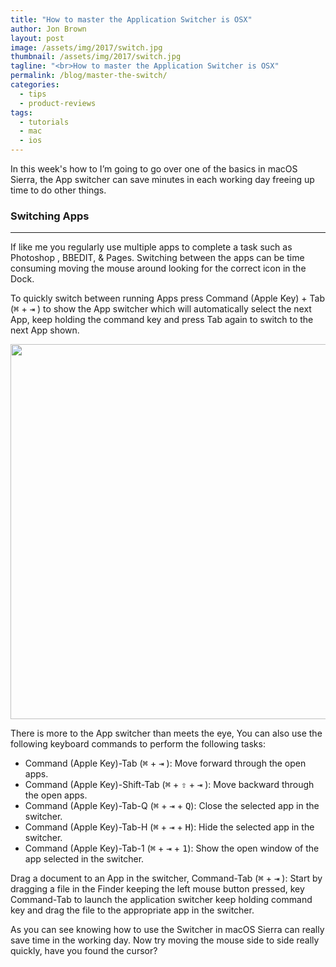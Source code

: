 ```yaml
---
title: "How to master the Application Switcher is OSX"
author: Jon Brown
layout: post
image: /assets/img/2017/switch.jpg
thumbnail: /assets/img/2017/switch.jpg
tagline: "<br>How to master the Application Switcher is OSX"
permalink: /blog/master-the-switch/
categories:
  - tips
  - product-reviews
tags:
  - tutorials
  - mac
  - ios
---
```

In this week's how to I’m going to go over one of the basics in macOS Sierra, the App switcher can save minutes in each working day freeing up time to do other things.

### Switching Apps
---
If like me you regularly use multiple apps to complete a task such as Photoshop , BBEDIT, & Pages. Switching between the apps can be time consuming moving the mouse around looking for the correct icon in the Dock.

To quickly switch between running Apps press Command (Apple Key) + Tab (<kbd>⌘</kbd> + <kbd>⇥</kbd> ) to show the App switcher which will automatically select the next App, keep holding the command key and press Tab again to switch to the next App shown.

<img src="{{ site.site_cdn }}/assets/img/blog/2017/switch/image1.png" class="img-fluid rounded m-2" width="600" />

There is more to the App switcher than meets the eye, You can also use the following keyboard commands to perform the following tasks:

- Command (Apple Key)-Tab (<kbd>⌘</kbd> + <kbd>⇥</kbd> ): Move forward through the open apps.
- Command (Apple Key)-Shift-Tab (<kbd>⌘</kbd> + <kbd>⇧</kbd> + <kbd>⇥</kbd> ): Move backward through the open apps.
- Command (Apple Key)-Tab-Q (<kbd>⌘</kbd> + <kbd>⇥</kbd> + <kbd>Q</kbd>): Close the selected app in the switcher.
- Command (Apple Key)-Tab-H (<kbd>⌘</kbd> + <kbd>⇥</kbd> + <kbd>H</kbd>): Hide the selected app in the switcher.
- Command (Apple Key)-Tab-1 (<kbd>⌘</kbd> + <kbd>⇥</kbd> + <kbd>1</kbd>): Show the open window of the app selected in the switcher.

Drag a document to an App in the switcher, Command-Tab (<kbd>⌘</kbd> + <kbd>⇥</kbd> ): Start by dragging a file in the Finder keeping the left mouse button pressed, key Command-Tab to launch the application switcher keep holding command key and drag the file to the appropriate app in the switcher.

As you can see knowing how to use the Switcher in macOS Sierra can really save time in the working day. Now try moving the mouse side to side really quickly, have you found the cursor?
